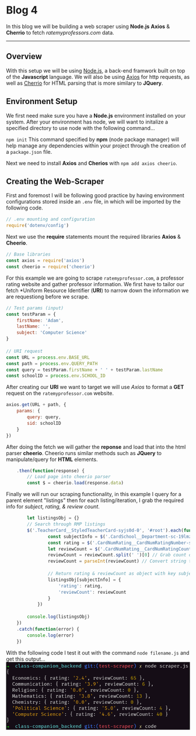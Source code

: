 # Blog 4

In this blog we will be building a web scraper using **Node.js** **Axios** & **Cherrio** to fetch *ratemyprofessors.com* data.

---

## Overview

With this setup we will be using [Node.js](https://nodejs.org/en/), a back-end framwork built on top of the **Javascript** language. We will also be using [Axios](https://github.com/axios/axios) for http requests, as well as [Cherrio](https://github.com/cheeriojs/cheerio) for HTML parsing that is more similary to **JQuery**.

## Environment Setup

We first need make sure you have a **Node.js** environment installed on your system. After your environment has node, we will want to initalize a specified directory to use node with the following command...

`npm init`
This command specified by **npm** (node package manager) will help manage any dependencies within your project through the creation of a `package.json` file.

Next we need to install **Axios** and **Cherios** with `npm add axios cheerio`.

## Creating the Web-Scraper
First and foremost I will be following good practice by having environment configurations stored inside an `.env` file, in which will be imported by the following code.

```js
// .env mounting and configuration
require('dotenv/config')
```

Next we use the **require** statements mount the required libraries **Axios** & **Cheerio**.

```js
// Base libraries
const axios = require('axios')
const cheerio = require('cheerio')
```

For this example we are going to scrape `ratemyprofessor.com`, a professor rating website and gather professor information. We first have to tailor our fetch *Uniform Resource Identifier (**URI**) to narrow down the information we are requestiong before we scrape.

```js
// Test params (input)
const testParam = {
    firstName: 'Adam',
    lastName: '',
    subject: 'Computer Science'
}

// URI request
const URL = process.env.BASE_URL
const path = process.env.QUERY_PATH
const query = testParam.firstName + ' ' + testParam.lastName
const schoolID = process.env.SCHOOL_ID
```

After creating our **URI** we want to target we will use *Axios* to format a **GET** request on the `ratemyprofessor.com` website.

```js
axios.get(URL + path, {
    params: {
        query: query,
        sid: schoolID
    }
})
```

After doing the fetch we will gather the **reponse** and load that into the html parser **cheerio**. Cheerio runs similar methods such as **JQuery** to manipulate/query for **HTML** elements.

```js
    .then(function(response) {
        // Load page into cheerio parser
        const $ = cheerio.load(response.data)
```

Finally we will run our scraping functionality, in this example I query for a parent element "listings" then for each listing/iteration, I grab the required info for *subject, rating, & review count*.

```js
        let listingsObj = {}
        // Search through RMP listings
        $('.TeacherCard__StyledTeacherCard-syjs0d-0', '#root').each(function (i, listing) {
                const subjectInfo = $('.CardSchool__Department-sc-19lmz2k-0', listing).text()
                const rating = $('.CardNumRating__CardNumRatingNumber-sc-17t4b9u-2', listing).text()
                let reviewCount = $('.CardNumRating__CardNumRatingCount-sc-17t4b9u-3', listing).text()
                reviewCount = reviewCount.split(' ')[0] // Grab count only
                reviewCount = parseInt(reviewCount) // Convert string to int type

                // Return rating & reviewCount as object with key subject
                listingsObj[subjectInfo] = {
                    'rating': rating,
                    'reviewCount': reviewCount
                }
            })

        console.log(listingsObj)
    })
    .catch(function(error) {
        console.log(error)
    })
```
With the following code I test it out with the command `node filename.js` and get this output...
![Webscraper Output](/blog4/web-scraper_output.png)
